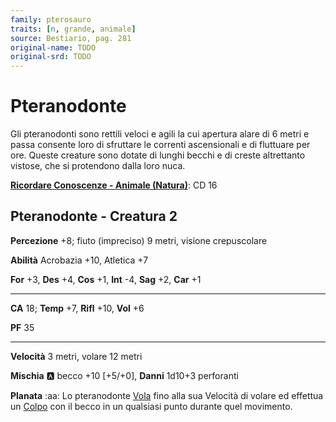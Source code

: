 ```yaml
---
family: pterosauro
traits: [n, grande, animale]
source: Bestiario, pag. 281
original-name: TODO
original-srd: TODO
---
```


# Pteranodonte

Gli pteranodonti sono rettili veloci e agili la cui apertura alare di 6 metri e passa consente loro di sfruttare le correnti ascensionali e di fluttuare per ore. Queste creature sono dotate di lunghi becchi e di creste altrettanto vistose, che si protendono dalla loro nuca.

**[Ricordare Conoscenze - Animale (Natura)](/azioni/ricordare-conoscenze)**: CD 16

## Pteranodonte - Creatura 2

**Percezione** +8; fiuto (impreciso) 9 metri, visione crepuscolare

**Abilità** Acrobazia +10, Atletica +7

**For** +3, **Des** +4, **Cos** +1, **Int** -4, **Sag** +2, **Car** +1

***

**CA** 18; **Temp** +7, **Rifl** +10, **Vol** +6

**PF** 35

***

**Velocità** 3 metri, volare 12 metri

**Mischia** :a: becco +10 \[+5/+0], **Danni** 1d10+3 perforanti

**Planata** :aa:  Lo pteranodonte [Vola](/azioni/volare) fino alla sua Velocità di volare ed effettua un [Colpo](/azioni/colpire) con il becco in un qualsiasi punto durante quel movimento.

